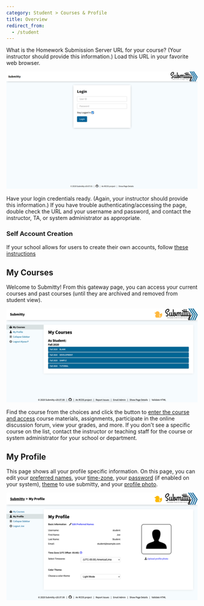 ```yaml
---
category: Student > Courses & Profile
title: Overview
redirect_from:
  - /student
---
```


What is the Homework Submission Server URL for your course?  (Your
instructor should provide this information.)  Load this URL in your
favorite web browser.

![](/images/Login.png)

Have your login credentials ready.  (Again, your instructor should
provide this information.)  If you have trouble
authenticating/accessing the page, double check the URL and your
username and password, and contact the instructor, TA, or system
administrator as appropriate.

### Self Account Creation

If your school allows for users to create their own accounts, follow [these instructions](/student/self_account_creation)

## My Courses

Welcome to Submitty!  From this gateway page, you can access your
current courses and past courses (until they are archived and removed
from student view).

![](/images/Homepage.png)

Find the course from the choices and click the button to
[enter the course and access](/student/account/navigation)
course materials,
assignments, participate in the online discussion forum, view your
grades, and more.
If you don't see a specific course on the list, contact the instructor
or teaching staff for the course or system administrator for your
school or department.



## My Profile

This page shows all your profile specific information. On this page,
you can edit your [preferred names](/student/account/preferred_name),
your [time-zone](/student/account/local_timezone),
your [password](/student/account/password) (if enabled on your system),
[theme](/student/account/theme) to use submitty,
and your [profile photo](/student/account/photo).


![](/images/student/user_profile.png)  



